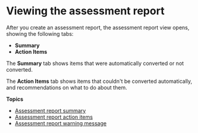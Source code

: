 # Viewing the assessment report<a name="CHAP_AssessmentReport.View"></a>

After you create an assessment report, the assessment report view opens, showing the following tabs:
+ **Summary**
+ **Action Items**

The **Summary** tab shows items that were automatically converted or not converted\.

The **Action Items** tab shows items that couldn't be converted automatically, and recommendations on what to do about them\.

**Topics**
+ [Assessment report summary](CHAP_AssessmentReport.Summary.md)
+ [Assessment report action items](CHAP_AssessmentReport.ActionItems.md)
+ [Assessment report warning message](CHAP_AssessmentReport.WarningMessage.md)